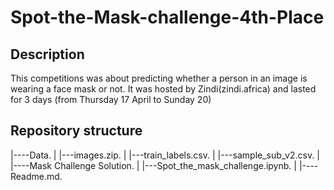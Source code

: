 # Spot-the-Mask-challenge-4th-Place

## Description

This competitions was about predicting whether a person in an image is wearing a face mask or not. It was hosted by Zindi(zindi.africa) and lasted for 3 days (from Thursday 17 April to Sunday 20)

## Repository structure

|----Data.
|     |---images.zip.
|     |---train_labels.csv.
|     |---sample_sub_v2.csv.
|
|----Mask Challenge Solution.
|     |---Spot_the_mask_challenge.ipynb.
|
|----Readme.md.
